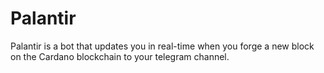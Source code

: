 # Palantir 

Palantir is a bot that updates you in real-time when you forge a new block on the Cardano blockchain to your telegram channel. 
